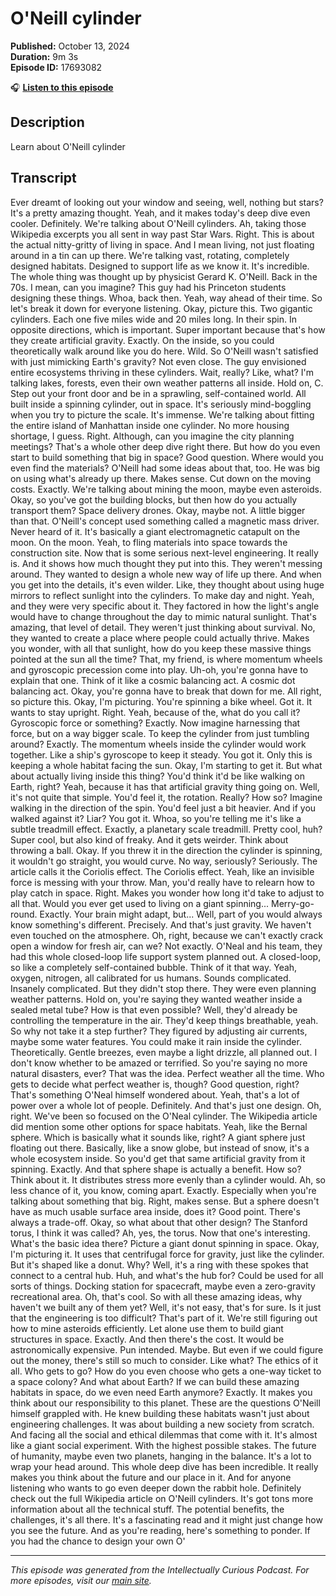 # O'Neill cylinder

**Published:** October 13, 2024  
**Duration:** 9m 3s  
**Episode ID:** 17693082

🎧 **[Listen to this episode](https://intellectuallycurious.buzzsprout.com/2529712/episodes/17693082-o'neill-cylinder)**

## Description

<p>Learn about O'Neill cylinder</p>

## Transcript

Ever dreamt of looking out your window and seeing, well, nothing but stars? It's a pretty amazing thought. Yeah, and it makes today's deep dive even cooler. Definitely. We're talking about O'Neill cylinders. Ah, taking those Wikipedia excerpts you all sent in way past Star Wars. Right. This is about the actual nitty-gritty of living in space. And I mean living, not just floating around in a tin can up there. We're talking vast, rotating, completely designed habitats. Designed to support life as we know it. It's incredible. The whole thing was thought up by physicist Gerard K. O'Neill. Back in the 70s. I mean, can you imagine? This guy had his Princeton students designing these things. Whoa, back then. Yeah, way ahead of their time. So let's break it down for everyone listening. Okay, picture this. Two gigantic cylinders. Each one five miles wide and 20 miles long. In their spin. In opposite directions, which is important. Super important because that's how they create artificial gravity. Exactly. On the inside, so you could theoretically walk around like you do here. Wild. So O'Neill wasn't satisfied with just mimicking Earth's gravity? Not even close. The guy envisioned entire ecosystems thriving in these cylinders. Wait, really? Like, what? I'm talking lakes, forests, even their own weather patterns all inside. Hold on, C. Step out your front door and be in a sprawling, self-contained world. All built inside a spinning cylinder, out in space. It's seriously mind-boggling when you try to picture the scale. It's immense. We're talking about fitting the entire island of Manhattan inside one cylinder. No more housing shortage, I guess. Right. Although, can you imagine the city planning meetings? That's a whole other deep dive right there. But how do you even start to build something that big in space? Good question. Where would you even find the materials? O'Neill had some ideas about that, too. He was big on using what's already up there. Makes sense. Cut down on the moving costs. Exactly. We're talking about mining the moon, maybe even asteroids. Okay, so you've got the building blocks, but then how do you actually transport them? Space delivery drones. Okay, maybe not. A little bigger than that. O'Neill's concept used something called a magnetic mass driver. Never heard of it. It's basically a giant electromagnetic catapult on the moon. On the moon. Yeah, to fling materials into space towards the construction site. Now that is some serious next-level engineering. It really is. And it shows how much thought they put into this. They weren't messing around. They wanted to design a whole new way of life up there. And when you get into the details, it's even wilder. Like, they thought about using huge mirrors to reflect sunlight into the cylinders. To make day and night. Yeah, and they were very specific about it. They factored in how the light's angle would have to change throughout the day to mimic natural sunlight. That's amazing, that level of detail. They weren't just thinking about survival. No, they wanted to create a place where people could actually thrive. Makes you wonder, with all that sunlight, how do you keep these massive things pointed at the sun all the time? That, my friend, is where momentum wheels and gyroscopic precession come into play. Uh-oh, you're gonna have to explain that one. Think of it like a cosmic balancing act. A cosmic dot balancing act. Okay, you're gonna have to break that down for me. All right, so picture this. Okay, I'm picturing. You're spinning a bike wheel. Got it. It wants to stay upright. Right. Yeah, because of the, what do you call it? Gyroscopic force or something? Exactly. Now imagine harnessing that force, but on a way bigger scale. To keep the cylinder from just tumbling around? Exactly. The momentum wheels inside the cylinder would work together. Like a ship's gyroscope to keep it steady. You got it. Only this is keeping a whole habitat facing the sun. Okay, I'm starting to get it. But what about actually living inside this thing? You'd think it'd be like walking on Earth, right? Yeah, because it has that artificial gravity thing going on. Well, it's not quite that simple. You'd feel it, the rotation. Really? How so? Imagine walking in the direction of the spin. You'd feel just a bit heavier. And if you walked against it? Liar? You got it. Whoa, so you're telling me it's like a subtle treadmill effect. Exactly, a planetary scale treadmill. Pretty cool, huh? Super cool, but also kind of freaky. And it gets weirder. Think about throwing a ball. Okay. If you threw it in the direction the cylinder is spinning, it wouldn't go straight, you would curve. No way, seriously? Seriously. The article calls it the Coriolis effect. The Coriolis effect. Yeah, like an invisible force is messing with your throw. Man, you'd really have to relearn how to play catch in space. Right. Makes you wonder how long it'd take to adjust to all that. Would you ever get used to living on a giant spinning... Merry-go-round. Exactly. Your brain might adapt, but... Well, part of you would always know something's different. Precisely. And that's just gravity. We haven't even touched on the atmosphere. Oh, right, because we can't exactly crack open a window for fresh air, can we? Not exactly. O'Neal and his team, they had this whole closed-loop life support system planned out. A closed-loop, so like a completely self-contained bubble. Think of it that way. Yeah, oxygen, nitrogen, all calibrated for us humans. Sounds complicated. Insanely complicated. But they didn't stop there. They were even planning weather patterns. Hold on, you're saying they wanted weather inside a sealed metal tube? How is that even possible? Well, they'd already be controlling the temperature in the air. They'd keep things breathable, yeah. So why not take it a step further? They figured by adjusting air currents, maybe some water features. You could make it rain inside the cylinder. Theoretically. Gentle breezes, even maybe a light drizzle, all planned out. I don't know whether to be amazed or terrified. So you're saying no more natural disasters, ever? That was the idea. Perfect weather all the time. Who gets to decide what perfect weather is, though? Good question, right? That's something O'Neal himself wondered about. Yeah, that's a lot of power over a whole lot of people. Definitely. And that's just one design. Oh, right. We've been so focused on the O'Neal cylinder. The Wikipedia article did mention some other options for space habitats. Yeah, like the Bernal sphere. Which is basically what it sounds like, right? A giant sphere just floating out there. Basically, like a snow globe, but instead of snow, it's a whole ecosystem inside. So you'd get that same artificial gravity from it spinning. Exactly. And that sphere shape is actually a benefit. How so? Think about it. It distributes stress more evenly than a cylinder would. Ah, so less chance of it, you know, coming apart. Exactly. Especially when you're talking about something that big. Right, makes sense. But a sphere doesn't have as much usable surface area inside, does it? Good point. There's always a trade-off. Okay, so what about that other design? The Stanford torus, I think it was called? Ah, yes, the torus. Now that one's interesting. What's the basic idea there? Picture a giant donut spinning in space. Okay, I'm picturing it. It uses that centrifugal force for gravity, just like the cylinder. But it's shaped like a donut. Why? Well, it's a ring with these spokes that connect to a central hub. Huh, and what's the hub for? Could be used for all sorts of things. Docking station for spacecraft, maybe even a zero-gravity recreational area. Oh, that's cool. So with all these amazing ideas, why haven't we built any of them yet? Well, it's not easy, that's for sure. Is it just that the engineering is too difficult? That's part of it. We're still figuring out how to mine asteroids efficiently. Let alone use them to build giant structures in space. Exactly. And then there's the cost. It would be astronomically expensive. Pun intended. Maybe. But even if we could figure out the money, there's still so much to consider. Like what? The ethics of it all. Who gets to go? How do you even choose who gets a one-way ticket to a space colony? And what about Earth? If we can build these amazing habitats in space, do we even need Earth anymore? Exactly. It makes you think about our responsibility to this planet. These are the questions O'Neill himself grappled with. He knew building these habitats wasn't just about engineering challenges. It was about building a new society from scratch. And facing all the social and ethical dilemmas that come with it. It's almost like a giant social experiment. With the highest possible stakes. The future of humanity, maybe even two planets, hanging in the balance. It's a lot to wrap your head around. This whole deep dive has been incredible. It really makes you think about the future and our place in it. And for anyone listening who wants to go even deeper down the rabbit hole. Definitely check out the full Wikipedia article on O'Neill cylinders. It's got tons more information about all the technical stuff. The potential benefits, the challenges, it's all there. It's a fascinating read and it might just change how you see the future. And as you're reading, here's something to ponder. If you had the chance to design your own O'

---
*This episode was generated from the Intellectually Curious Podcast. For more episodes, visit our [main site](https://intellectuallycurious.buzzsprout.com).*
